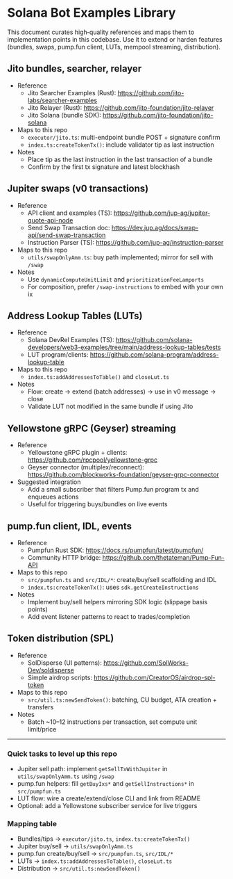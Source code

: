 # Solana Bot Examples Library

This document curates high‑quality references and maps them to implementation points in this codebase. Use it to extend or harden features (bundles, swaps, pump.fun client, LUTs, mempool streaming, distribution).

## Jito bundles, searcher, relayer

- Reference
  - Jito Searcher Examples (Rust): https://github.com/jito-labs/searcher-examples
  - Jito Relayer (Rust): https://github.com/jito-foundation/jito-relayer
  - Jito Solana (bundle SDK): https://github.com/jito-foundation/jito-solana
- Maps to this repo
  - `executor/jito.ts`: multi-endpoint bundle POST + signature confirm
  - `index.ts:createTokenTx()`: include validator tip as last instruction
- Notes
  - Place tip as the last instruction in the last transaction of a bundle
  - Confirm by the first tx signature and latest blockhash

## Jupiter swaps (v0 transactions)

- Reference
  - API client and examples (TS): https://github.com/jup-ag/jupiter-quote-api-node
  - Send Swap Transaction doc: https://dev.jup.ag/docs/swap-api/send-swap-transaction
  - Instruction Parser (TS): https://github.com/jup-ag/instruction-parser
- Maps to this repo
  - `utils/swapOnlyAmm.ts`: buy path implemented; mirror for sell with `/swap`
- Notes
  - Use `dynamicComputeUnitLimit` and `prioritizationFeeLamports`
  - For composition, prefer `/swap-instructions` to embed with your own ix

## Address Lookup Tables (LUTs)

- Reference
  - Solana DevRel Examples (TS): https://github.com/solana-developers/web3-examples/tree/main/address-lookup-tables/tests
  - LUT program/clients: https://github.com/solana-program/address-lookup-table
- Maps to this repo
  - `index.ts:addAddressesToTable()` and `closeLut.ts`
- Notes
  - Flow: create → extend (batch addresses) → use in v0 message → close
  - Validate LUT not modified in the same bundle if using Jito

## Yellowstone gRPC (Geyser) streaming

- Reference
  - Yellowstone gRPC plugin + clients: https://github.com/rpcpool/yellowstone-grpc
  - Geyser connector (multiplex/reconnect): https://github.com/blockworks-foundation/geyser-grpc-connector
- Suggested integration
  - Add a small subscriber that filters Pump.fun program tx and enqueues actions
  - Useful for triggering buys/bundles on live events

## pump.fun client, IDL, events

- Reference
  - Pumpfun Rust SDK: https://docs.rs/pumpfun/latest/pumpfun/
  - Community HTTP bridge: https://github.com/thetateman/Pump-Fun-API
- Maps to this repo
  - `src/pumpfun.ts` and `src/IDL/*`: create/buy/sell scaffolding and IDL
  - `index.ts:createTokenTx()`: uses `sdk.getCreateInstructions`
- Notes
  - Implement buy/sell helpers mirroring SDK logic (slippage basis points)
  - Add event listener patterns to react to trades/completion

## Token distribution (SPL)

- Reference
  - SolDisperse (UI patterns): https://github.com/SolWorks-Dev/soldisperse
  - Simple airdrop scripts: https://github.com/CreatorOS/airdrop-spl-token
- Maps to this repo
  - `src/util.ts:newSendToken()`: batching, CU budget, ATA creation + transfers
- Notes
  - Batch ~10–12 instructions per transaction, set compute unit limit/price

---

### Quick tasks to level up this repo

- Jupiter sell path: implement `getSellTxWithJupiter` in `utils/swapOnlyAmm.ts` using `/swap`
- pump.fun helpers: fill `getBuyIxs*` and `getSellInstructions*` in `src/pumpfun.ts`
- LUT flow: wire a create/extend/close CLI and link from README
- Optional: add a Yellowstone subscriber service for live triggers

### Mapping table

- Bundles/tips → `executor/jito.ts`, `index.ts:createTokenTx()`
- Jupiter buy/sell → `utils/swapOnlyAmm.ts`
- pump.fun create/buy/sell → `src/pumpfun.ts`, `src/IDL/*`
- LUTs → `index.ts:addAddressesToTable()`, `closeLut.ts`
- Distribution → `src/util.ts:newSendToken()`